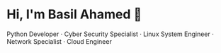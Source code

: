 # Hi, I'm Basil Ahamed 👋
Python Developer · Cyber Security Specialist · Linux System Engineer · Network Specialist · Cloud Engineer 
